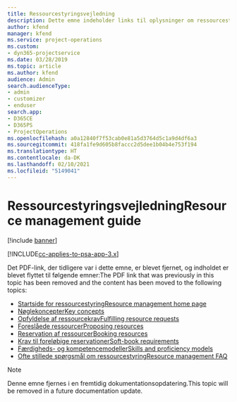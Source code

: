 ```yaml
---
title: Ressourcestyringsvejledning
description: Dette emne indeholder links til oplysninger om ressourcestyring i Project Service Automation.
author: kfend
manager: kfend
ms.service: project-operations
ms.custom:
- dyn365-projectservice
ms.date: 03/28/2019
ms.topic: article
ms.author: kfend
audience: Admin
search.audienceType:
- admin
- customizer
- enduser
search.app:
- D365CE
- D365PS
- ProjectOperations
ms.openlocfilehash: a0a12840f7f53cab0e81a5d3764d5c1a9d4df6a3
ms.sourcegitcommit: 418fa1fe9d605b8faccc2d5dee1b04b4e753f194
ms.translationtype: HT
ms.contentlocale: da-DK
ms.lasthandoff: 02/10/2021
ms.locfileid: "5149041"
---
```

# <a name="resource-management-guide"></a><span data-ttu-id="d5cba-103">Ressourcestyringsvejledning</span><span class="sxs-lookup"><span data-stu-id="d5cba-103">Resource management guide</span></span>

[!include [banner](../../includes/psa-now-project-operations.md)]

[!INCLUDE[cc-applies-to-psa-app-3.x](../../includes/cc-applies-to-psa-app-3x.md)]

<span data-ttu-id="d5cba-104">Det PDF-link, der tidligere var i dette emne, er blevet fjernet, og indholdet er blevet flyttet til følgende emner:</span><span class="sxs-lookup"><span data-stu-id="d5cba-104">The PDF link that was previously in this topic has been removed and the content has been moved to the following topics:</span></span>

- [<span data-ttu-id="d5cba-105">Startside for ressourcestyring</span><span class="sxs-lookup"><span data-stu-id="d5cba-105">Resource management home page</span></span>](../resource-management-home-page.md)
- [<span data-ttu-id="d5cba-106">Nøglekoncepter</span><span class="sxs-lookup"><span data-stu-id="d5cba-106">Key concepts</span></span>](../reports-key-concepts.md)
- [<span data-ttu-id="d5cba-107">Opfyldelse af ressourcekrav</span><span class="sxs-lookup"><span data-stu-id="d5cba-107">Fulfilling resource requests</span></span>](../resource-management-fulfill-requests.md)
- [<span data-ttu-id="d5cba-108">Foreslåede ressourcer</span><span class="sxs-lookup"><span data-stu-id="d5cba-108">Proposing resources</span></span>](../resource-management-propose-resources.md)
- [<span data-ttu-id="d5cba-109">Reservation af ressourcer</span><span class="sxs-lookup"><span data-stu-id="d5cba-109">Booking resources</span></span>](../resource-management-book-resources-scheduleboard.md)
- [<span data-ttu-id="d5cba-110">Krav til foreløbige reservationer</span><span class="sxs-lookup"><span data-stu-id="d5cba-110">Soft-book requirements</span></span>](../resource-management-softbook-requirements.md)
- [<span data-ttu-id="d5cba-111">Færdigheds- og kompetencemodeller</span><span class="sxs-lookup"><span data-stu-id="d5cba-111">Skills and proficiency models</span></span>](../resource-management-skills-proficiency.md)
- [<span data-ttu-id="d5cba-112">Ofte stillede spørgsmål om ressourcestyring</span><span class="sxs-lookup"><span data-stu-id="d5cba-112">Resource management FAQ</span></span>](../resource-management-faq.md)

> [!NOTE]
> <span data-ttu-id="d5cba-113">Denne emne fjernes i en fremtidig dokumentationsopdatering.</span><span class="sxs-lookup"><span data-stu-id="d5cba-113">This topic will be removed in a future documentation update.</span></span> 
